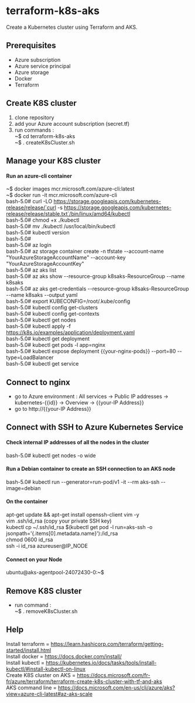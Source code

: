 # terraform-k8s-aks
Create a Kubernetes cluster using Terraform and AKS.

## Prerequisites
- Azure subscription
- Azure service principal
- Azure storage
- Docker
- Terraform

## Create K8S cluster
1) clone repository
2) add your Azure account subscription (secret.tf)
3) run commands : \
~$ cd terraform-k8s-aks  \
~$ . createK8sCluster.sh

## Manage your K8S cluster
#### Run an azure-cli container
~$ docker images mcr.microsoft.com/azure-cli:latest \
~$ docker run -it mcr.microsoft.com/azure-cli \
bash-5.0# curl -LO https://storage.googleapis.com/kubernetes-release/release/`curl -s https://storage.googleapis.com/kubernetes-release/release/stable.txt`/bin/linux/amd64/kubectl \
bash-5.0# chmod +x ./kubectl \
bash-5.0# mv ./kubectl /usr/local/bin/kubectl \
bash-5.0# kubectl version \
bash-5.0# \
bash-5.0# az login  \
bash-5.0# az storage container create -n tfstate --account-name "YourAzureStorageAccountName" --account-key "YourAzureStorageAccountKey" \
bash-5.0# az aks list  \
bash-5.0# az aks show --resource-group k8saks-ResourceGroup --name k8saks \
bash-5.0# az aks get-credentials --resource-group k8saks-ResourceGroup --name k8saks --output yaml \
bash-5.0# export KUBECONFIG=/root/.kube/config \
bash-5.0# kubectl config get-clusters \
bash-5.0# kubectl config get-contexts \
bash-5.0# kubectl get nodes \
bash-5.0# kubectl apply -f https://k8s.io/examples/application/deployment.yaml \
bash-5.0# kubectl get deployment \
bash-5.0# kubectl get pods -l app=nginx \
bash-5.0# kubectl expose deployment {{your-nginx-pods}} --port=80 --type=LoadBalancer \
bash-5.0# kubectl get service

## Connect to nginx
- go to Azure environment : All services -> Public IP addresses -> kubernetes-{{id}} -> Overview -> {{your-IP Address}}
- go to http://{{your-IP Address}}

## Connect with SSH to Azure Kubernetes Service
#### Check internal IP addresses of all the nodes in the cluster
bash-5.0# kubectl get nodes -o wide
#### Run a Debian container to create an SSH connection to an AKS node
bash-5.0# kubectl run --generator=run-pod/v1 -it --rm aks-ssh --image=debian
#### On the container
apt-get update && apt-get install openssh-client vim -y  \
vim .ssh/id_rsa (copy your private SSH key)  \
kubectl cp ~/.ssh/id_rsa $(kubectl get pod -l run=aks-ssh -o jsonpath='{.items[0].metadata.name}'):/id_rsa  \
chmod 0600 id_rsa  \
ssh -i id_rsa azureuser@IP_NODE
#### Connect on your Node
ubuntu@aks-agentpool-24072430-0:~$

## Remove K8S cluster
- run command : \
~$ . removeK8sCluster.sh

## Help
Install terraform         = https://learn.hashicorp.com/terraform/getting-started/install.html \
Install docker            = https://docs.docker.com/install/ \
Install kubectl           = https://kubernetes.io/docs/tasks/tools/install-kubectl/#install-kubectl-on-linux \
Create K8S cluster on AKS = https://docs.microsoft.com/fr-fr/azure/terraform/terraform-create-k8s-cluster-with-tf-and-aks \
AKS command line          = https://docs.microsoft.com/en-us/cli/azure/aks?view=azure-cli-latest#az-aks-scale
